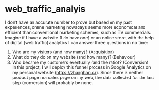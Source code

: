 # web_traffic_analyis

I don’t have an accurate number to prove but based on my past experiences, online marketing nowadays seems more economical and efficient than conventional marketing schemes, such as TV commercials. Imagine if I have a website (I do have one) or an online store, with the help of digital (web traffic) analytics I can answer three questions in no time:    
1.	Who are my visitors (and how many)? (Acquisition)   
2.	What do they do on my website (and how many)? (Behaviour)  
3.	Who became my customers eventually (and the ratio)? (Conversion)  
In this project, I will deploy this funnel process in Google Analytics on my personal website (https://zhanghan.ca). Since there is neither product page nor sales page on my web, the data collected for the last step (conversion) will probably be none.  
